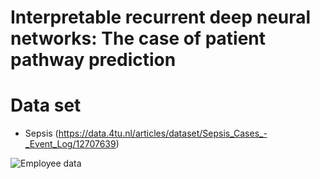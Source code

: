 # Interpretable recurrent deep neural networks: The case of patient pathway prediction

# 


# Data set
- Sepsis (https://data.4tu.nl/articles/dataset/Sepsis_Cases_-_Event_Log/12707639)


![Employee data](/patway-net/Interactions.png?raw=true "Employee Data title")

